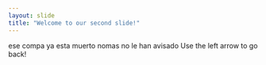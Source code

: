 ```yaml
---
layout: slide
title: "Welcome to our second slide!"
---
```

ese compa ya esta muerto nomas no le han avisado
Use the left arrow to go back!